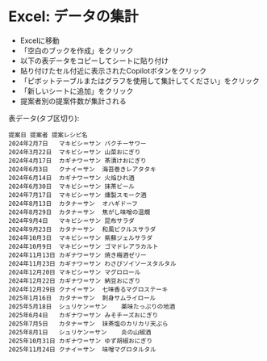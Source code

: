 # Excel: データの集計

- Excelに移動
- 「空白のブックを作成」をクリック
- 以下の表データをコピーしてシートに貼り付け
- 貼り付けたセル付近に表示されたCopilotボタンをクリック
- 「ピボットテーブルまたはグラフを使用して集計してください」をクリック
- 「新しいシートに追加」をクリック
- 提案者別の提案件数が集計される

表データ(タブ区切り):
```
提案日	提案者	提案レシピ名
2024年2月7日	マキビシ＝サン	パクチーサワー
2024年3月22日	マキビシ＝サン	山菜おにぎり
2024年4月17日	カギナワ＝サン	茶漬けおにぎり
2024年6月3日	クナイ＝サン	海苔巻きレアタタキ
2024年6月14日	カギナワ＝サン	火焔ひれ酒
2024年6月30日	マキビシ＝サン	抹茶ビール
2024年7月17日	マキビシ＝サン	燻製スモーク酒
2024年8月13日	カタナ＝サン	オハギドーフ
2024年8月29日	カタナ＝サン	焦がし味噌の温燗
2024年9月4日	マキビシ＝サン	昆布サラダ
2024年9月23日	カタナ＝サン	和風ピクルスサラダ
2024年10月3日	マキビシ＝サン	紫蘇ジェルサラダ
2024年10月9日	マキビシ＝サン	ゴマドレアラカルト
2024年11月13日	カギナワ＝サン	焼き梅酒ゼリー
2024年11月23日	カギナワ＝サン	わさびソイソースタルタル
2024年12月20日	マキビシ＝サン	マグロロール
2024年12月22日	カギナワ＝サン	納豆おにぎり
2024年12月29日	クナイ＝サン	七味香るマグロステーキ
2025年1月16日	カタナ＝サン	刺身サムライロール
2025年5月18日	シュリケン＝サン	薬味たっぷりの地酒
2025年6月4日	カギナワ＝サン	みそチーズおにぎり
2025年7月5日	カタナ＝サン	抹茶塩のカリカリ天ぷら
2025年8月1日	シュリケン＝サン	炎の山椒酒
2025年10月31日	カギナワ＝サン	ゆず胡椒おにぎり
2025年11月24日	クナイ＝サン	味噌マグロタルタル
```
